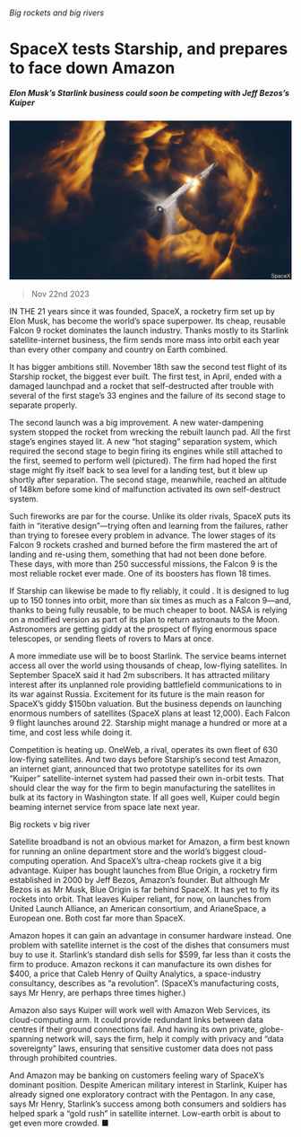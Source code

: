 ###### Big rockets and big rivers

# SpaceX tests Starship, and prepares to face down Amazon 

##### Elon Musk’s Starlink business could soon be competing with Jeff Bezos’s Kuiper 

![image](images/20231125_STP002.jpg) 

> Nov 22nd 2023 

IN THE 21 years since it was founded, SpaceX, a rocketry firm set up by Elon Musk, has become the world’s space superpower. Its cheap, reusable Falcon 9 rocket dominates the launch industry. Thanks mostly to its Starlink satellite-internet business, the firm sends more mass into orbit each year than every other company and country on Earth combined. 

It has bigger ambitions still. November 18th saw the second test flight of its Starship rocket, the biggest ever built. The first test, in April, ended with a damaged launchpad and a rocket that self-destructed after trouble with several of the first stage’s 33 engines and the failure of its second stage to separate properly. 

The second launch was a big improvement. A new water-dampening system stopped the rocket from wrecking the rebuilt launch pad. All the first stage’s engines stayed lit. A new “hot staging” separation system, which required the second stage to begin firing its engines while still attached to the first, seemed to perform well (pictured). The firm had hoped the first stage might fly itself back to sea level for a landing test, but it blew up shortly after separation. The second stage, meanwhile, reached an altitude of 148km before some kind of malfunction activated its own self-destruct system.

Such fireworks are par for the course. Unlike its older rivals, SpaceX puts its faith in “iterative design”—trying often and learning from the failures, rather than trying to foresee every problem in advance. The lower stages of its Falcon 9 rockets crashed and burned  before the firm mastered the art of landing and re-using them, something that had not been done before. These days, with more than 250 successful missions, the Falcon 9 is the most reliable rocket ever made. One of its boosters has flown 18 times. 

If Starship can likewise be made to fly reliably, it could . It is designed to lug up to 150 tonnes into orbit, more than six times as much as a Falcon 9—and, thanks to being fully reusable, to be much cheaper to boot. NASA is relying on a modified version as part of its plan to return astronauts to the Moon. Astronomers are getting giddy at the prospect of flying enormous space telescopes, or sending fleets of rovers to Mars at once. 

A more immediate use will be to boost Starlink. The service beams internet access all over the world using thousands of cheap, low-flying satellites. In September SpaceX said it had 2m subscribers. It has attracted military interest after its unplanned role providing battlefield communications to  in its war against Russia. Excitement for its future is the main reason for SpaceX’s giddy $150bn valuation. But the business depends on launching enormous numbers of satellites (SpaceX plans at least 12,000). Each Falcon 9 flight launches around 22. Starship might manage a hundred or more at a time, and cost less while doing it.

Competition is heating up. OneWeb, a rival, operates its own fleet of 630 low-flying satellites. And two days before Starship’s second test Amazon, an internet giant, announced that two prototype satellites for its own “Kuiper” satellite-internet system had passed their own in-orbit tests. That should clear the way for the firm to begin manufacturing the satellites in bulk at its factory in Washington state. If all goes well, Kuiper could begin beaming internet service from space late next year.

Big rockets v big river

Satellite broadband is not an obvious market for Amazon, a firm best known for running an online department store and the world’s biggest cloud-computing operation. And SpaceX’s ultra-cheap rockets give it a big advantage. Kuiper has bought launches from Blue Origin, a rocketry firm established in 2000 by Jeff Bezos, Amazon’s founder. But although Mr Bezos is  as Mr Musk, Blue Origin is far behind SpaceX. It has yet to fly its rockets into orbit. That leaves Kuiper reliant, for now, on launches from United Launch Alliance, an American consortium, and ArianeSpace, a European one. Both cost far more than SpaceX. 

Amazon hopes it can gain an advantage in consumer hardware instead. One problem with satellite internet is the cost of the dishes that consumers must buy to use it. Starlink’s standard dish sells for $599, far less than it costs the firm to produce. Amazon reckons it can manufacture its own dishes for $400, a price that Caleb Henry of Quilty Analytics, a space-industry consultancy, describes as “a revolution”. (SpaceX’s manufacturing costs, says Mr Henry, are perhaps three times higher.)

Amazon also says Kuiper will work well with Amazon Web Services, its cloud-computing arm. It could provide redundant links between data centres if their ground connections fail. And having its own private, globe-spanning network will, says the firm, help it comply with privacy and “data sovereignty” laws, ensuring that sensitive customer data does not pass through prohibited countries. 

And Amazon may be banking on customers feeling wary of SpaceX’s dominant position. Despite American military interest in Starlink, Kuiper has already signed one exploratory contract with the Pentagon. In any case, says Mr Henry, Starlink’s success among both consumers and soldiers has helped spark a “gold rush” in satellite internet. Low-earth orbit is about to get even more crowded. ■


